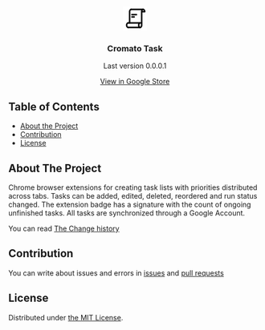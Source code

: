 <p align="center">
    <img src="https://raw.githubusercontent.com/sigdev2/cromatotask/master/CromatoTask/48.png" alt="Logo" width="48" height="48">
    <h3 align="center">Cromato Task</h3>
    <p align="center">Last version 0.0.0.1</p>
	<p align="center"><a target="_blank" href="https://chrome.google.com/webstore/detail/cromato-task/bmfmcjdifalhkeifinbocadpchnjbloi?hl=en">View in Google Store</a><p>
</p>


## Table of Contents

* [About the Project](#about-the-project)
* [Contribution](#contribution)
* [License](#license)


## About The Project

Chrome browser extensions for creating task lists with priorities distributed across tabs. Tasks can be added, edited, deleted, reordered and run status changed. The extension badge has a signature with the count of ongoing unfinished tasks. All tasks are synchronized through a Google Account.

You can read [The Change history](./CHANGELOG)


## Contribution

You can write about issues and errors in [issues](https://github.com/sigdev2/cromatotask/issues) and [pull requests](https://github.com/sigdev2/cromatotask/pulls)


## License

Distributed under [the MIT License](./LICENSE.MIT).